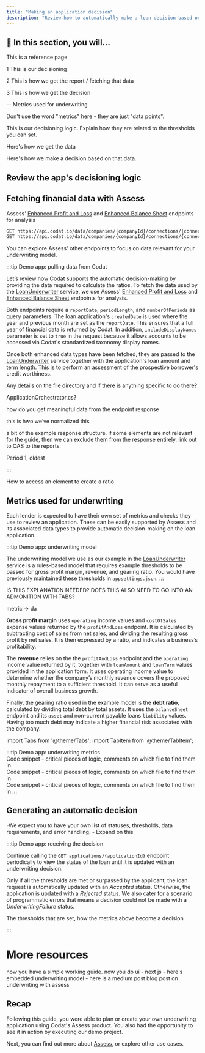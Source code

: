 ```yaml
---
title: "Making an application decision"
description: "Review how to automatically make a loan decision based on underwriting metrics"
---
```


## 🚀 In this section, you will...

This is a reference page

1 This is our decisioning

2 This is how we get the report / fetching that data

3 This is how we get the decision


-- Metrics used for underwriting

Don't use the word "metrics" here - they are just "data points".

This is our decisioning logic. Explain how they are related to the thresholds you can set.

Here's how we get the data

Here's how we make a decision based on that data.

## Review the app's decisioning logic


## Fetching financial data with Assess


 Assess' [Enhanced Profit and Loss](https://docs.codat.io/assess-api#/operations/get-data-companies-companyId-connections-connectionId-assess-enhancedProfitAndLoss) and [Enhanced Balance Sheet](https://docs.codat.io/assess-api#/operations/get-data-companies-companyId-connections-connectionId-assess-enhancedBalanceSheet) endpoints for analysis

```html
GET https://api.codat.io/data/companies/{companyId}/connections/{connectionId}/assess/enhancedProfitAndLoss
GET https://api.codat.io/data/companies/{companyId}/connections/{connectionId}/assess/enhancedBalanceSheet
```

You can explore Assess' other endpoints to focus on data relevant for your underwriting model. 


:::tip Demo app: pulling data from Codat

Let’s review how Codat supports the automatic decision-making by providing the data required to calculate the ratios. To fetch the data used by the [LoanUnderwriter](https://dev.azure.com/codat/Codat%20Spikes/_git/DemosUnderwriting?path=/Codat.Demos.Underwriting.Api/Services/LoanUnderwriter.cs&version=GBmain) service, we use Assess' [Enhanced Profit and Loss](https://docs.codat.io/assess-api#/operations/get-data-companies-companyId-connections-connectionId-assess-enhancedProfitAndLoss) and [Enhanced Balance Sheet](https://docs.codat.io/assess-api#/operations/get-data-companies-companyId-connections-connectionId-assess-enhancedBalanceSheet) endpoints for analysis.

Both endpoints require a `reportDate`, `periodLength`, and `numberOfPeriods` as query parameters. The loan application's `createdDate` is used where the year and previous month are set as the `reportDate`. This ensures that a full year of financial data is returned by Codat. In addition, `includeDisplayNames` parameter is set to `true` in the request because it allows accounts to be accessed via Codat's standardized taxonomy display names.

Once both enhanced data types have been fetched, they are passed to the [LoanUnderwriter](https://dev.azure.com/codat/Codat%20Spikes/_git/DemosUnderwriting?path=/Codat.Demos.Underwriting.Api/Services/LoanUnderwriter.cs&version=GBmain) service together with the application's loan amount and term length. This is to perform an assessment of the prospective borrower's credit worthiness.

Any details on the file directory and if there is anything specific to do there? 

ApplicationOrchestrator.cs?

how do you get meaningful data from the endpoint response

this is hwo we’ve normalized this

a bit of the example response structure. if some elements are not relevant for the guide, then we can exclude them from the response entirely. link out to OAS to the reports. 

Period 1, oldest

:::

How to access an element to create a ratio 

## Metrics used for underwriting

Each lender is expected to have their own set of metrics and checks they use to review an application. These can be easily supported by Assess and its associated data types to provide automatic decision-making on the loan application. 

:::tip Demo app: underwriting model

The underwriting model we use as our example in the [LoanUnderwriter](https://dev.azure.com/codat/Codat%20Spikes/_git/DemosUnderwriting?path=/Codat.Demos.Underwriting.Api/Services/LoanUnderwriter.cs&version=GBmain) service is a rules-based model that requires example thresholds to be passed for gross profit margin, revenue, and gearing ratio. You would have previously maintained these thresholds in `appsettings.json`.
:::

IS THIS EXPLANATION NEEDED? DOES THIS ALSO NEED TO GO INTO AN ADMONITION WITH TABS?

metric -> da

**Gross profit margin**  uses `operating` income values and `costOfSales` expense values returned by the `profitAndLoss` endpoint. It is calculated by subtracting cost of sales from net sales, and dividing the resulting gross profit by net sales. It is then expressed by a ratio, and indicates a business’s profitability. 

The **revenue**  relies on the the `profitAndLoss` endpoint and the `operating` income value returned by it, together with `loanAmount` and `loanTerm` values provided in the application form. It uses operating income value to determine whether the company’s monthly revenue covers the proposed monthly repayment to a sufficient threshold. It can serve as a useful indicator of overall business growth.

Finally, the gearing ratio used in the example model is the **debt ratio**, calculated by dividing total debt by total assets. It uses the `balanceSheet` endpoint and its `asset` and non-current payable loans `liability` values. Having too much debt may indicate a higher financial risk associated with the company. 

import Tabs from '@theme/Tabs';
import TabItem from '@theme/TabItem';

:::tip Demo app: underwriting metrics
<Tabs>
  <TabItem value="Gross profit margin" label="Gross profit margin">  
  Code snippet - critical pieces of logic, comments on which file to find them in 
  </TabItem>
  <TabItem value="Revenue" label="Revenue">  
  Code snippet - critical pieces of logic, comments on which file to find them in 
  </TabItem>
  <TabItem value="Debt ratio" label="Debt ratio">  
  Code snippet - critical pieces of logic, comments on which file to find them in 
  </TabItem>
</Tabs>
:::

## Generating an automatic decision

-We expect you to have your own list of statuses, thresholds, data requirements, and error handling. - Expand on this

:::tip Demo app: receiving the decision

Continue calling the `GET applications/{applicationId}` endpoint periodically to view the status of the loan until it is updated with an underwriting decision.

Only if all the thresholds are met or surpassed by the applicant, the loan request is automatically updated with an _Accepted_ status. Otherwise, the application is updated with a _Rejected_ status. We also cater for a scenario of programmatic errors that means a decision could not be made with a _UnderwritingFailure_ status.


The thresholds that are set, 
how the metrics above become a decision

:::







# More resources

now you have a simple working guide. now you do ui - next js - here s embedded
underwriting model - here is a medium post
blog post on underwriting with assess






## Recap

Following this guide, you were able to plan or create your own underwriting application using Codat's Assess product. You also had the opportunity to see it in action by executing our demo project. 

Next, you can find out more about [Assess](/assess/overview), or explore other use cases.